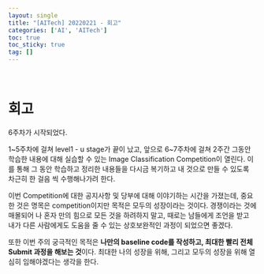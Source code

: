 ```yaml
---
layout: single
title: "[AITech] 20220221 - 회고"
categories: ['AI', 'AITech']
toc: true
toc_sticky: true
tag: []
---
```




<br>

# 회고

6주차가 시작되었다. 

1~5주차에 걸쳐 level1 - u stage가 끝이 났고, 앞으로 6~7주차에 걸쳐 2주간 그동안 학습한 내용에 대해 실습할 수 있는 Image Classification Competition이 열린다. 이를 통해 그 동안 학습하고 정리한 내용들을 다시금 복기하고 내 것으로 만들 수 있도록 차근히 한 걸음 씩 수행해나가려 한다. 

이번 Competition에 대한 공지사항 및 당부에 대해 이야기하는 시간을 가졌는데, 중요한 것은 명목은 competition이지만 목적은 모두의 성장이라는 것이다. 경쟁이라는 것에 매몰되어 나 혼자 만의 힘으로 모든 것을 하려하지 말고, 때로는 남들에게 조언을 받고 내가 다른 사람에게도 도움을 줄 수 있는 상호보완적인 과정이 되었으면 좋겠다. 

또한 이번 주의 궁극적인 목적은 **나만의 baseline code를 작성하고, 최대한 빨리 전체 Submit 과정을 해보는 것**이다. 최대한 나의 성장을 위해, 그리고 모두의 성장을 위해 열심히 임해야겠다는 생각을 한다. 







<br>
